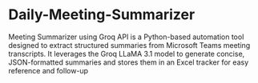 # Daily-Meeting-Summarizer
Meeting Summarizer using Groq API is a Python-based automation tool designed to extract structured summaries from Microsoft Teams meeting transcripts. It leverages the Groq LLaMA 3.1 model to generate concise, JSON-formatted summaries and stores them in an Excel tracker for easy reference and follow-up

